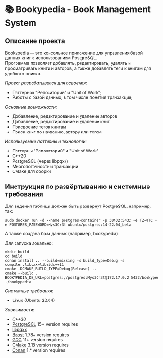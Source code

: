 # 📚 Bookypedia - Book Management System

## Описание проекта

Bookypedia — это консольное приложение для управления базой данных книг с использованием PostgreSQL.<br> 
Программа позволяет добавлять, редактировать, удалять и просматривать книги и авторов, а также добавлять теги к книгам для удобного поиска.<br>

_Проект разрабатывался для освоения:_

- Паттернов "Репозиторий" и "Unit of Work";
- Работы с базой данных, в том числе понятия транзакции;

_Основные возможности:_
- Добавление, редактирование и удаление авторов
- Добавление, редактирование и удаление книг
- Присвоение тегов книгам
- Поиск книг по названию, автору или тегам

_Используемые паттерны и технологии:_
- Паттерны "Репозиторий" и "Unit of Work"
- C++20
- PostgreSQL (через libpqxx)
- Многопоточность и транзакции
- CMake для сборки

## Инструкция по развёртыванию и системные требования

Для ведения таблицы должен быть развернут PostgreSQL, например, так:
```
sudo docker run -d --name postgres-container -p 30432:5432 -e TZ=UTC -e POSTGRES_PASSWORD=Mys3Cr3t ubuntu/postgres:14-22.04_beta
```
А также создана база данных (например, bookypedia)

Для запуска локально:
```
mkdir build
cd build
conan install .. --build=missing -s build_type=Debug -s compiler.libcxx=libstdc++11
cmake -DCMAKE_BUILD_TYPE=Debug(Release) ..
cmake --build .
BOOKYPEDIA_DB_URL=postgres://postgres:Mys3Cr3t@172.17.0.2:5432/bookypedia ./bookypedia
```

_Системные требоания_:
- Linux (Ubuntu 22.04)

_Зависимости_:
- [С++20](https://en.cppreference.com/w/cpp/20)
- [PostgreSQL](https://www.postgresql.org/) 15+ version requires
- [libpqxx](https://github.com/jtv/libpqxx)
- [Boost](https://www.boost.org/users/history/version_1_78_0.html) 1.78+ version requires
- [GCC](https://gcc.gnu.org/) 11+ version requires
- [CMake](https://cmake.org) 3.18 version requires
- [Conan](https://conan.io/) 1.* version requires